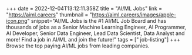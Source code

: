 +++
date = 2022-12-04T13:12:11.358Z
title = "AI/ML Jobs"
link = "https://aiml.careers"
thumbnail = "https://aiml.careers/images/apple-icon.png"
snippet="AI/ML Jobs is the #1 AI/ML Job Board and has thousands of jobs as a Senior Machine Learning Engineer, AI Programmer, AI Developer, Senior Data Engineer, Lead Data Scientist, Data Analyst and more! Find a job in AI/ML and join the future!"
tags = [" job-listing"]
+++
Browse the top paying AI/ML jobs from leading companies.

